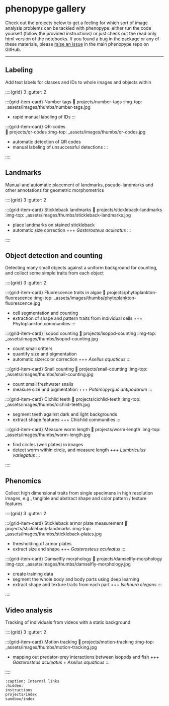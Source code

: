 # phenopype gallery

Check out the projects below to get a feeling for which sort of image analysis problems can be tackled with phenopype: either run the code yourself (follow the provided instructions) or just check out the read only html version of the notebooks. If you found a bug in the package or any of these materials, please [raise an issue](https://github.com/phenopype/phenopype/issues) in the main phenopype repo on GitHub. 

---

## Labeling

Add text labels for classes and IDs to whole images and objects within

::::{grid} 3
:gutter: 2

:::{grid-item-card} Number tags
:link: projects/number-tags
:img-top: _assets/images/thumbs/number-tags.jpg

- rapid manual labeling of IDs
:::


:::{grid-item-card} QR-codes  
:link: projects/qr-codes
:img-top: _assets/images/thumbs/qr-codes.jpg

- automatic detection of QR codes
- manual labeling of unsuccessful detections
:::

::::

## Landmarks

Manual and automatic placement of landmarks, pseudo-landmarks and other annotations for geometric morphometrics

::::{grid} 3
:gutter: 2

:::{grid-item-card} Stickleback landmarks
:link: projects/stickleback-landmarks
:img-top: _assets/images/thumbs/stickleback-landmarks.jpg

- place landmarks on stained stickleback
- automatic size correction
+++
*Gasterosteus aculeatus*
:::

::::


## Object detection and counting

Detecting many small objects against a uniform background for counting, and collect some simple traits from each object 

::::{grid} 3
:gutter: 2

:::{grid-item-card} Fluorescence traits in algae
:link: projects/phytoplankton-fluorescence
:img-top: _assets/images/thumbs/phytoplankton-fluorescence.jpg

- cell segmentation and counting
- extraction of shape and pattern traits from individual cells
+++
Phytoplankton communities
:::

:::{grid-item-card} Isopod counting
:link: projects/isopod-counting
:img-top: _assets/images/thumbs/isopod-counting.jpg

- count small critters 
- quantify size and pigmentation 
- automatic size/color correction
+++
*Asellus aquaticus*
:::

:::{grid-item-card} Snail counting
:link: projects/snail-counting
:img-top: _assets/images/thumbs/snail-counting.jpg

- count small freshwater snails
- measure size and pigmentation
+++
*Potamopyrgus antipodarum*
:::

:::{grid-item-card} Cichlid teeth
:link: projects/cichlid-teeth
:img-top: _assets/images/thumbs/cichlid-teeth.jpg

- segment teeth against dark and light backgrounds 
- extract shape features
+++
Chichlid communities
:::

:::{grid-item-card} Measure worm length
:link: projects/worm-length
:img-top: _assets/images/thumbs/worm-length.jpg

- find circles (well plates) in images
- detect worm within circle, and measure length
+++
*Lumbriculus variegatus*
:::

::::

## Phenomics

Collect high dimensional traits from single specimens in high resolution images, e.g., tangible and abstract shape and color pattern / texture features

::::{grid} 3
:gutter: 2

:::{grid-item-card} Stickleback armor plate measurement
:link: projects/stickleback-landmarks
:img-top: _assets/images/thumbs/stickleback-plates.jpg

- thresholding of armor plates
- extract size and shape
+++
*Gasterosteus aculeatus*
:::

:::{grid-item-card} Damselfly morphology
:link: projects/damselfly-morphology
:img-top: _assets/images/thumbs/damselfly-morphology.jpg

- create training data
- segment the whole body and body parts using deep learning
- extract shape and texture traits from each part
+++
*Ischnura elegans*
:::

::::


## Video analysis

Tracking of individuals from videos with a static background

::::{grid} 3
:gutter: 2

:::{grid-item-card} Motion tracking
:link: projects/motion-tracking
:img-top: _assets/images/thumbs/motion-tracking.jpg

- mapping out predator-prey interactions between isopods and fish
+++
*Gasterosteus aculeatus* + *Asellus aquaticus*
:::

::::



```{toctree}
:caption: Internal links
:hidden:
instructions
projects/index
sandbox/index

```

